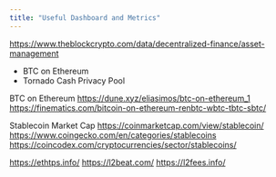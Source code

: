 ```yaml
---
title: "Useful Dashboard and Metrics"
---
```


https://www.theblockcrypto.com/data/decentralized-finance/asset-management
* BTC on Ethereum
* Tornado Cash Privacy Pool

BTC on Ethereum
https://dune.xyz/eliasimos/btc-on-ethereum_1
https://finematics.com/bitcoin-on-ethereum-renbtc-wbtc-tbtc-sbtc/

Stablecoin Market Cap
https://coinmarketcap.com/view/stablecoin/
https://www.coingecko.com/en/categories/stablecoins
https://coincodex.com/cryptocurrencies/sector/stablecoins/

https://ethtps.info/
https://l2beat.com/
https://l2fees.info/